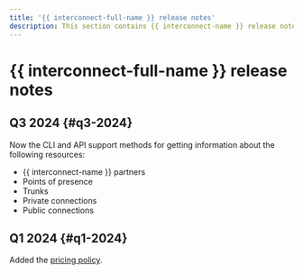```yaml
---
title: '{{ interconnect-full-name }} release notes'
description: This section contains {{ interconnect-name }} release notes.
---
```


# {{ interconnect-full-name }} release notes

## Q3 2024 {#q3-2024}

Now the CLI and API support methods for getting information about the following resources:
  * {{ interconnect-name }} partners
  * Points of presence
  * Trunks
  * Private connections
  * Public connections

## Q1 2024 {#q1-2024}

Added the [pricing policy](./pricing.md).
